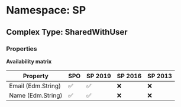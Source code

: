 # Namespace: SP

## Complex Type: SharedWithUser

### Properties

**Availability matrix**

Property | SPO | SP 2019 | SP 2016 | SP 2013
----------|-----|---------|---------|--------
Email (Edm.String) | ✅ | ✅ | ❌ | ❌
Name (Edm.String) | ✅ | ✅ | ❌ | ❌
